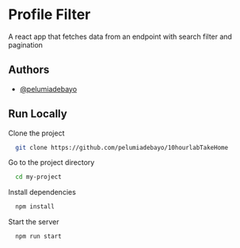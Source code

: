 
# Profile Filter

A react app that fetches data from an endpoint with search filter and pagination

## Authors

- [@pelumiadebayo](https://github.com/pelumiadebayo)


## Run Locally

Clone the project

```bash
  git clone https://github.com/pelumiadebayo/10hourlabTakeHome
```

Go to the project directory

```bash
  cd my-project
```

Install dependencies

```bash
  npm install
```

Start the server

```bash
  npm run start
```

